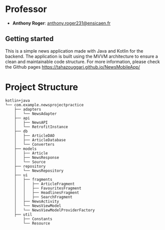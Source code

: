 
# Professor

- **Anthony Roger**: anthony.roger231@ensicaen.fr



## Getting started

This is a simple news application made with Java and Kotlin for the backend. The application is built using the MVVM architecture to ensure a clean and maintainable code structure. For more information, please check the Github pages
https://tahazouggari.github.io/NewsMobileApp/

# Project Structure

```
kotlin+java
└── com.example.newsprojectpractice
    ├── adapters
    │   └── NewsAdapter
    ├── api
    │   ├── NewsAPI
    │   └── RetrofitInstance
    ├── db
    │   ├── ArticleDAO
    │   ├── ArticleDatabase
    │   └── Converters
    ├── models
    │   ├── Article
    │   ├── NewsResponse
    │   └── Source
    ├── repository
    │   └── NewsRepository
    ├── ui
    │   ├── fragments
    │   │   ├── ArticleFragment
    │   │   ├── FavouritesFragment
    │   │   ├── HeadlinesFragment
    │   │   ├── SearchFragment
    │   ├── NewsActivity
    │   └── NewsViewModel
    │   └── NewsViewModelProviderFactory
    ├── util
        ├── Constants
        └── Resource
```


